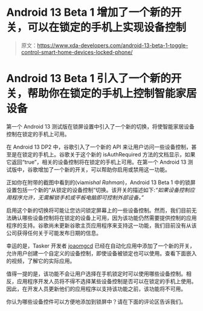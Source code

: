 # Android 13 Beta 1 增加了一个新的开关，可以在锁定的手机上实现设备控制

> 原文：<https://www.xda-developers.com/android-13-beta-1-toggle-control-smart-home-devices-locked-phone/>

# Android 13 Beta 1 引入了一个新的开关，帮助你在锁定的手机上控制智能家居设备

第一个 Android 13 测试版在锁屏设置中引入了一个新的切换，将使智能家居设备控制在锁定的手机上可用。

在 Android 13 DP2 中，谷歌引入了一个新的 API 来让用户访问一些设备控制，甚至是在锁定的手机上。谷歌关于这个新的 isAuthRequired 方法的文档显示，如果它返回“true”，相关的设备控制将在锁定的手机上可用。在第一个 Android 13 测试版中，谷歌增加了一个新的开关，可以帮助你启用或禁用这一功能。

正如你在附带的截图中看到的(via*mishal Rahman*)，Android 13 Beta 1 中的锁屏设置包括一个新的“从锁定的设备控制”切换。该开关的描述如下:*“如果设备控制应用程序允许，无需解锁手机或平板电脑即可控制外部设备。”*

启用这个新的切换将可能让您访问锁定屏幕上的一些设备控制。然而，我们目前无法确认哪些设备控制将在锁定的设备上可用，因为该功能仍然需要提供控制的应用程序的支持。谷歌尚未更新谷歌主页应用程序来支持这一功能，我们目前没有从该公司获得任何关于可能发布日期的信息。

幸运的是，Tasker 开发者 [joaomgcd](https://forum.xda-developers.com/m/joaomgcd.4805489/) 已经在自动化应用中添加了一个新的开关，允许用户创建一个自定义的设备控制，即使设备被锁定也可以使用。查看下面嵌入的视频，了解它的实际应用。

值得一提的是，该功能不会让用户选择在手机锁定时可以使用哪些设备控制。相反，应用程序开发人员将不得不选择某些设备控制是否可以在锁定的手机上使用。因此，在开发人员更新他们的应用程序以支持该功能之前，该功能将不可用。

你认为哪些设备控件可以方便地添加到锁屏中？请在下面的评论区告诉我们。